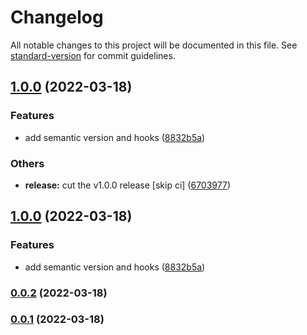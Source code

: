 # Changelog

All notable changes to this project will be documented in this file. See [standard-version](https://github.com/conventional-changelog/standard-version) for commit guidelines.

## [1.0.0](https://github.com/beharefe/gitflow/compare/v0.0.2...v1.0.0) (2022-03-18)


### Features

* add semantic version and hooks ([8832b5a](https://github.com/beharefe/gitflow/commit/8832b5a7bb5d47754a8ee12f2cb3fbc34127fa3f))


### Others

* **release:** cut the v1.0.0 release [skip ci] ([6703977](https://github.com/beharefe/gitflow/commit/670397777c3157ae13feb0fc33312d9b83997f1a))

## [1.0.0](https://github.com/beharefe/gitflow/compare/v0.0.2...v1.0.0) (2022-03-18)


### Features

* add semantic version and hooks ([8832b5a](https://github.com/beharefe/gitflow/commit/8832b5a7bb5d47754a8ee12f2cb3fbc34127fa3f))

### [0.0.2](https://github.com/beharefe/gitflow/compare/v0.0.1...v0.0.2) (2022-03-18)

### [0.0.1](https://github.com/beharefe/gitflow/compare/v0.0.1-rc.2...v0.0.1) (2022-03-18)
